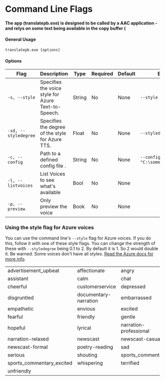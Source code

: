# Command Line Flags

#### The app (translatepb.exe) is designed to be called by a AAC application - and relys on some text being available in the copy buffer (

#### General Usage

```
translatepb.exe [options]
```

#### Options

| Flag                 | Description                                         | Type   | Required | Default | Example                           |
| -------------------- | --------------------------------------------------- | ------ | -------- | ------- | --------------------------------- |
| `-s, --style`        | Specifies the voice style for Azure Text-to-Speech. | String | No       | None    | `--style "sad"`                   |
| `-sd, --styledegree` | Specifies the degree of the style for Azure TTS.    | Float  | No       | None    | `--styledegree 1.5`               |
| `-c, --config`       | Path to a defined config file .                     | String | No       | None    | `--config "C:\somepath\some.cfg"` |
| `-l, --listvoices`   | List Voices to see what's available                 | Bool   | No       | None    |                                   |
| `-p, --preview`      | Only preview the voice                              | Book   | No       | None    |                                   |

### Using the style flag for Azure voices

You can use the command line's `--style` flag for Azure voices. If you do this, follow it with one of these style flags. You can change the strength of these with `--styledegree` being 0.1 to 2. By default it is 1. So 2 would double it. Be warned. Some voices don't have all styles. [Read the Azure docs for more info](https://learn.microsoft.com/en-us/azure/ai-services/speech-service/speech-synthesis-markup-voice#use-speaking-styles-and-roles).

|                             |                       |                        |
| --------------------------- | --------------------- | ---------------------- |
| advertisement\_upbeat       | affectionate          | angry                  |
| assistant                   | calm                  | chat                   |
| cheerful                    | customerservice       | depressed              |
| disgruntled                 | documentary-narration | embarrassed            |
| empathetic                  | envious               | excited                |
| fearful                     | friendly              | gentle                 |
| hopeful                     | lyrical               | narration-professional |
| narration-relaxed           | newscast              | newscast-casual        |
| newscast-formal             | poetry-reading        | sad                    |
| serious                     | shouting              | sports\_commentary     |
| sports\_commentary\_excited | whispering            | terrified              |
| unfriendly                  |                       |                        |
